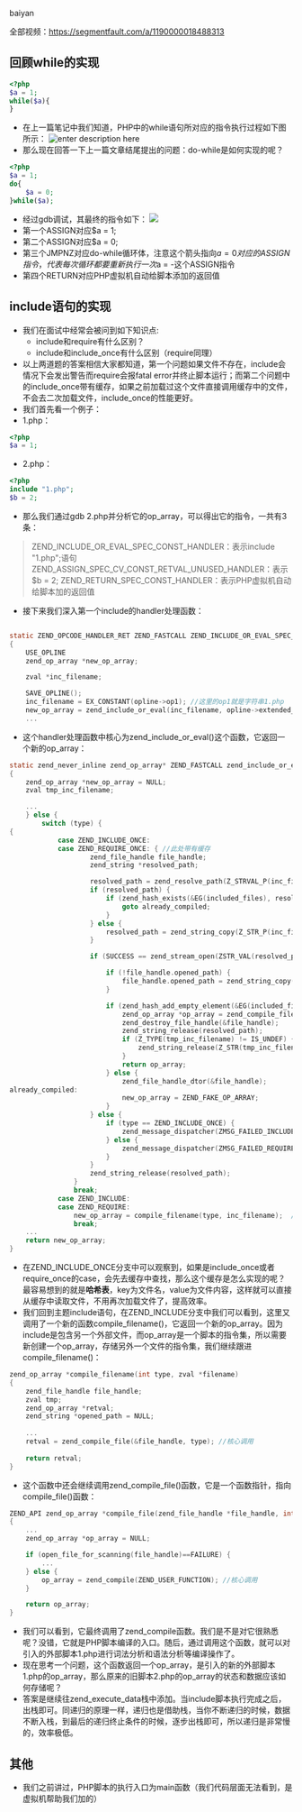 baiyan

全部视频：https://segmentfault.com/a/1190000018488313

## 回顾while的实现
```php
<?php
$a = 1;
while($a){
}
```
 - 在上一篇笔记中我们知道，PHP中的while语句所对应的指令执行过程如下图所示：
![enter description here](http://baiyanzzz.oss-cn-beijing.aliyuncs.com/2019/7/12/1562893925235.png)
 - 那么现在回答一下上一篇文章结尾提出的问题：do-while是如何实现的呢？
```php
<?php
$a = 1;
do{
	$a = 0;
}while($a);
```
 - 经过gdb调试，其最终的指令如下：
![](http://baiyanzzz.oss-cn-beijing.aliyuncs.com/2019/7/12/1562897928121.png)
 - 第一个ASSIGN对应$a = 1;
 - 第二个ASSIGN对应$a = 0;
 - 第三个JMPNZ对应do-while循环体，注意这个箭头指向$a = 0对应的ASSIGN指令，代表每次循环都要重新执行一次$a = -这个ASSIGN指令
 - 第四个RETURN对应PHP虚拟机自动给脚本添加的返回值
## include语句的实现
 - 我们在面试中经常会被问到如下知识点:
     - include和require有什么区别？
     - include和include_once有什么区别（require同理）
 - 以上两道题的答案相信大家都知道，第一个问题如果文件不存在，include会情况下会发出警告而require会报fatal error并终止脚本运行；而第二个问题中的include_once带有缓存，如果之前加载过这个文件直接调用缓存中的文件，不会去二次加载文件，include_once的性能更好。
 - 我们首先看一个例子：
 - 1.php：
```php 
<?php
$a = 1;
```
 - 2.php：
```php
<?php
include "1.php";
$b = 2;
```
 - 那么我们通过gdb 2.php并分析它的op_array，可以得出它的指令，一共有3条：

>  ZEND_INCLUDE_OR_EVAL_SPEC_CONST_HANDLER：表示include "1.php";语句 
> ZEND_ASSIGN_SPEC_CV_CONST_RETVAL_UNUSED_HANDLER：表示$b = 2; 
> ZEND_RETURN_SPEC_CONST_HANDLER：表示PHP虚拟机自动给脚本加的返回值
 - 接下来我们深入第一个include的handler处理函数：
```c

static ZEND_OPCODE_HANDLER_RET ZEND_FASTCALL ZEND_INCLUDE_OR_EVAL_SPEC_CONST_HANDLER(ZEND_OPCODE_HANDLER_ARGS)
{
	USE_OPLINE
	zend_op_array *new_op_array;

	zval *inc_filename;

	SAVE_OPLINE();
	inc_filename = EX_CONSTANT(opline->op1); //这里的op1就是字符串1.php
	new_op_array = zend_include_or_eval(inc_filename, opline->extended_value);
	...
```
 - 这个handler处理函数中核心为zend_include_or_eval()这个函数，它返回一个新的op_array：
```c
static zend_never_inline zend_op_array* ZEND_FASTCALL zend_include_or_eval(zval *inc_filename, int type) /* {{{ */
{
	zend_op_array *new_op_array = NULL;
	zval tmp_inc_filename;

	...
	} else {
		switch (type) {
{
			case ZEND_INCLUDE_ONCE:
			case ZEND_REQUIRE_ONCE: { //此处带有缓存
					zend_file_handle file_handle;
					zend_string *resolved_path;

					resolved_path = zend_resolve_path(Z_STRVAL_P(inc_filename), (int)Z_STRLEN_P(inc_filename));
					if (resolved_path) {
						if (zend_hash_exists(&EG(included_files), resolved_path)) {
							goto already_compiled;
						}
					} else {
						resolved_path = zend_string_copy(Z_STR_P(inc_filename));
					}

					if (SUCCESS == zend_stream_open(ZSTR_VAL(resolved_path), &file_handle)) {

						if (!file_handle.opened_path) {
							file_handle.opened_path = zend_string_copy(resolved_path);
						}

						if (zend_hash_add_empty_element(&EG(included_files), file_handle.opened_path)) { //加入缓存的哈希表中
							zend_op_array *op_array = zend_compile_file(&file_handle, (type==ZEND_INCLUDE_ONCE?ZEND_INCLUDE:ZEND_REQUIRE));
							zend_destroy_file_handle(&file_handle);
							zend_string_release(resolved_path);
							if (Z_TYPE(tmp_inc_filename) != IS_UNDEF) {
								zend_string_release(Z_STR(tmp_inc_filename));
							}
							return op_array;
						} else {
							zend_file_handle_dtor(&file_handle);
already_compiled:
							new_op_array = ZEND_FAKE_OP_ARRAY;
						}
					} else {
						if (type == ZEND_INCLUDE_ONCE) {
							zend_message_dispatcher(ZMSG_FAILED_INCLUDE_FOPEN, Z_STRVAL_P(inc_filename));
						} else {
							zend_message_dispatcher(ZMSG_FAILED_REQUIRE_FOPEN, Z_STRVAL_P(inc_filename));
						}
					}
					zend_string_release(resolved_path);
				}
				break;
			case ZEND_INCLUDE:
			case ZEND_REQUIRE:
				new_op_array = compile_filename(type, inc_filename);  //关键调用
				break;
	...
	return new_op_array;
}
```
 - 在ZEND_INCLUDE_ONCE分支中可以观察到，如果是include_once或者require_once的case，会先去缓存中查找，那么这个缓存是怎么实现的呢？最容易想到的就是**哈希表**，key为文件名，value为文件内容，这样就可以直接从缓存中读取文件，不用再次加载文件了，提高效率。
 - 我们回到主题include语句，在ZEND_INCLUDE分支中我们可以看到，这里又调用了一个新的函数compile_filename()，它返回一个新的op_array。因为include是包含另一个外部文件，而op_array是一个脚本的指令集，所以需要新创建一个op_array，存储另外一个文件的指令集，我们继续跟进compile_filename()：
```c
zend_op_array *compile_filename(int type, zval *filename)
{
	zend_file_handle file_handle;
	zval tmp;
	zend_op_array *retval;
	zend_string *opened_path = NULL;
	
	...
	retval = zend_compile_file(&file_handle, type); //核心调用
	
	return retval;
}
```
 - 这个函数中还会继续调用zend_compile_file()函数，它是一个函数指针，指向compile_file()函数：
```c
ZEND_API zend_op_array *compile_file(zend_file_handle *file_handle, int type)
{
	...
	zend_op_array *op_array = NULL;

	if (open_file_for_scanning(file_handle)==FAILURE) {
		...
	} else {
		op_array = zend_compile(ZEND_USER_FUNCTION); //核心调用
	}

	return op_array;
}
```
 - 我们可以看到，它最终调用了zend_compile函数。我们是不是对它很熟悉呢？没错，它就是PHP脚本编译的入口。随后，通过调用这个函数，就可以对引入的外部脚本1.php进行词法分析和语法分析等编译操作了。
 - 现在思考一个问题，这个函数返回一个op_array，是引入的新的外部脚本1.php的op_array，那么原来的旧脚本2.php的op_array的状态和数据应该如何存储呢？
 - 答案是继续往zend_execute_data栈中添加。当include脚本执行完成之后，出栈即可。同递归的原理一样，递归也是借助栈，当你不断递归的时候，数据不断入栈，到最后的递归终止条件的时候，逐步出栈即可，所以递归是非常慢的，效率极低。
## 其他
 - 我们之前讲过，PHP脚本的执行入口为main函数（我们代码层面无法看到，是虚拟机帮助我们加的）